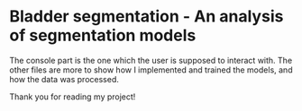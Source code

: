 # Bladder segmentation - An analysis of segmentation models
The console part is the one which the user is supposed to interact with.
The other files are more to show how I implemented and trained the models, and how the data was processed.

Thank you for reading my project!
